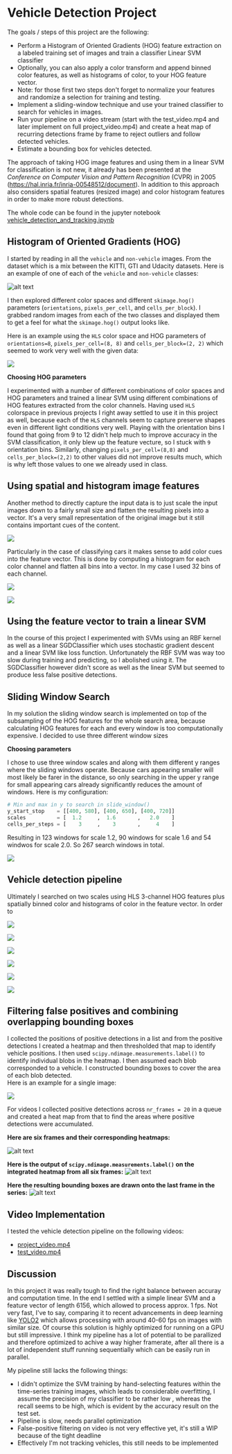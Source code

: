 # Vehicle Detection Project

The goals / steps of this project are the following:

* Perform a Histogram of Oriented Gradients (HOG) feature extraction on a labeled training set of images and train a classifier Linear SVM classifier
* Optionally, you can also apply a color transform and append binned color features, as well as histograms of color, to your HOG feature vector. 
* Note: for those first two steps don't forget to normalize your features and randomize a selection for training and testing.
* Implement a sliding-window technique and use your trained classifier to search for vehicles in images.
* Run your pipeline on a video stream (start with the test_video.mp4 and later implement on full project_video.mp4) and create a heat map of recurring detections frame by frame to reject outliers and follow detected vehicles.
* Estimate a bounding box for vehicles detected.

The approach of taking HOG image features and using them in a linear SVM for classification is not new, it already has been presented at the *Conference on Computer Vision and Pattern Recognition* (CVPR) in 2005 (https://hal.inria.fr/inria-00548512/document). In addition to this approach also considers spatial features (resized image) and color histogram features in order to make more robust detections.

The whole code can be found in the jupyter notebook [vehicle_detection_and_tracking.ipynb](./vehicle_detection_and_tracking.ipynb)

[//]: # (Image References)
[image1]: ./examples/car_not_car.png
[image3]: ./examples/sliding_windows.jpg
[image4]: ./examples/sliding_window.jpg
[image5]: ./examples/bboxes_and_heat.png
[image6]: ./examples/labels_map.png
[image7]: ./examples/output_bboxes.png
[video1]: ./project_video.mp4


## Histogram of Oriented Gradients (HOG)

I started by reading in all the `vehicle` and `non-vehicle` images. From the dataset which is a mix between the KITTI, GTI and Udacity datasets.
Here is an example of one of each of the `vehicle` and `non-vehicle` classes:

![alt text][image1]

I then explored different color spaces and different `skimage.hog()` parameters (`orientations`, `pixels_per_cell`, and `cells_per_block`).  I grabbed random images from each of the two classes and displayed them to get a feel for what the `skimage.hog()` output looks like.

Here is an example using the `HLS` color space and HOG parameters of `orientations=8`, `pixels_per_cell=(8, 8)` and `cells_per_block=(2, 2)` which seemed to work very well with the given data:

![](./examples/hog-features.png)


**Choosing HOG parameters**

I experimented with a number of different combinations of color spaces and HOG parameters and trained a linear SVM using different combinations of HOG features extracted from the color channels. Having used `HLS` colorspace in previous projects I right away settled to use it in this project as well, because each of the `HLS` channels seem to capture preserve shapes even in different light conditions very well.
Playing with the orientation bins I found that going from 9 to 12 didn't help much to improve accuracy in the SVM classification, it only blew up the feature vecture, so I stuck with `9` orientation bins.
Similarly, changing `pixels_per_cell=(8,8)` and `cells_per_block=(2,2)` to other values did not improve results much, which is why left those values to one we already used in class.

## Using spatial and histogram image features

Another method to directly capture the input data is to just scale the input images down to a fairly small size and flatten the resulting pixels into a vector. It's a very small representation of the original image but it still contains important cues of the content.

![](./examples/spatial-feature.png)

Particularly in the case of classifying cars it makes sense to add color cues into the feature vector. This is done by computing a histogram for each color channel and flatten all bins into a vector. In my case I used 32 bins of each channel.

![](./examples/example_img_small.png)

![](./examples/hist-features.png)


## Using the feature vector to train a linear SVM
 
In the course of this project I experimented with SVMs using an RBF kernel as well as a linear SGDClassifier which uses stochastic gradient descent and a linear SVM like loss function.
Unfortunately the RBF SVM was way too slow during training and predicting, so I abolished using it. 
The SGDClassifier however didn't score as well as the linear SVM but seemed to produce less false positive detections.


## Sliding Window Search

In my solution the sliding window search is implemented on top of the subsampling of the HOG features for the whole search area, because calculating HOG features for each and every window is too computationally expensive.
I decided to use three different window sizes 

**Choosing parameters**

I chose to use three window scales and along with them different y ranges where the sliding windows operate.
Because cars appearing smaller will most likely be farer in the distance, so only searching in the upper y range for small appearing cars already significantly reduces the amount of windows.
Here is my configuration:
```python
# Min and max in y to search in slide_window()
y_start_stop    = [[400, 580], [400, 650], [400, 720]]
scales          = [  1.2     ,  1.6       ,   2.0    ]
cells_per_steps = [    3     ,    3       ,     4    ]
```
Resulting in 123 windows for scale 1.2, 90 windows for scale 1.6 and 54 windwos for scale 2.0.
So 267 search windows in total.

![](./examples/slidingwindows-full.png)

## Vehicle detection pipeline

Ultimately I searched on two scales using HLS 3-channel HOG features plus spatially binned color and histograms of color in the feature vector. In order to 

![](./examples/slidingwindows1.png)

![](./examples/slidingwindows2.png)

![](./examples/slidingwindows3.png)

![](./examples/slidingwindows4.png)

![](./examples/slidingwindows5.png)

![](./examples/slidingwindows6.png)


## Filtering false positives and combining overlapping bounding boxes

I collected the positions of positive detections in a list and from the positive detections I created a heatmap and then thresholded that map to identify vehicle positions. I then used `scipy.ndimage.measurements.label()` to identify individual blobs in the heatmap. I then assumed each blob corresponded to a vehicle. I constructed bounding boxes to cover the area of each blob detected.  
Here is an example for a single image:

![](./examples/heatmap.png)

For videos I collected positive detections across `nr_frames = 20` in a queue and created a heat map from that to find the areas 
where positive detections were accumulated.

**Here are six frames and their corresponding heatmaps:**

![alt text][image5]

**Here is the output of `scipy.ndimage.measurements.label()` on the integrated heatmap from all six frames:**
![alt text][image6]

**Here the resulting bounding boxes are drawn onto the last frame in the series:**
![alt text][image7]


## Video Implementation

I tested the vehicle detection pipeline on the following videos:
* [project_video.mp4](./videos_output/project_video.mp4)
* [test_video.mp4](./videos_output/test_video.mp4)  

## Discussion

In this project it was really tough to find the right balance between accuray and computation time.
In the end I settled with a simple linear SVM and a feature vector of length 6156, which allowed to process approx. 1 fps.
Not very fast, I've to say, comparing it to recent advancements in deep learning like [YOLO2](https://pjreddie.com/darknet/yolo) which allows processing with around 40-60 fps on images with similar size. Of course this solution is highly optimized for running on a GPU but still impressive.
I think my pipeline has a lot of potential to be parallized and therefore optimized to achive a way higher framerate, after all there is a lot of independent stuff running sequentially which can be easily run in parallel.

My pipeline still lacks the following things:
* I didn't optimize the SVM training by hand-selecting features within the time-series training images, which leads to considerable overfitting, I assume the precision of my classifier to be rather low , whereas the recall seems to be high, which is evident by the accuracy result on the test set.
* Pipeline is slow, needs parallel optimization
* False-positive filtering on video is not very effective yet, it's still a WIP because of the tight deadline
* Effectively I'm not tracking vehicles, this still needs to be implemented
